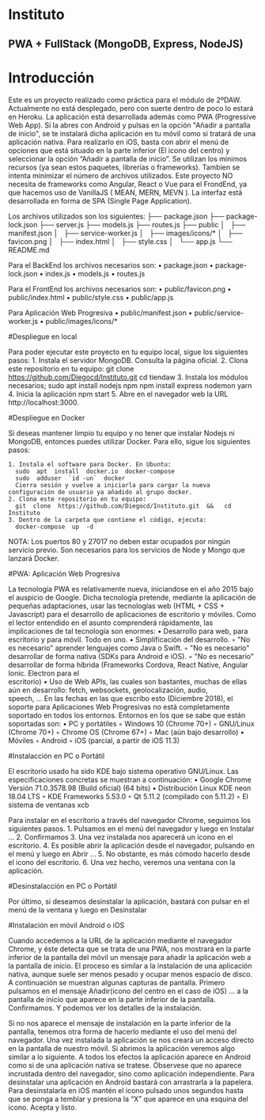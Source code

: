 # Instituto
## PWA + FullStack (MongoDB, Express, NodeJS)
 
# Introducción

Este es un proyecto realizado como práctica para el módulo de 2ºDAW. Actualmente no está desplegado, pero con suerte dentro de poco lo estará en Heroku.
La aplicación está desarrollada además como PWA (Progressive Web App). 
Si la abres con Android y pulsas en la opción "Añadir a pantalla de inicio", se te instalará dicha aplicación en tu móvil como si tratará de una aplicación nativa. 
Para realizarlo en iOS, basta con abrir el menú de opciones que está situado en la parte inferior (El icono del centro) y seleccionar la opción “Añadir a pantalla de inicio”.
Se utilizan los mínimos recursos (ya sean estos paquetes, librerías o frameworks). Tambien se intenta minimizar el número de archivos utilizados. Este proyecto NO necesita de frameworks como Angular, React o Vue para el FrondEnd, ya que hacemos uso de VanillaJS ( MEAN, MERN, MEVN ).
La interfaz está desarrollada en forma de SPA (Single Page Application).

Los archivos utilizados son los siguientes:
├── package.json
├── package-lock.json
├── server.js
├── models.js
├── routes.js
├── public
│   ├── manifest.json
│   ├── service-worker.js
│   ├── images/icons/*
│   ├── favicon.png
│   ├── index.html
│   ├── style.css
│   └── app.js
└── README.md

Para el BackEnd los archivos necesarios son:
    • package.json 
    • package-lock.json 
    • index.js 
    • models.js 
    • routes.js 
    
Para el FrontEnd los archivos necesarios son:
    • public/favicon.png 
    • public/index.html 
    • public/style.css 
    • public/app.js 
    
Para Aplicación Web Progresiva
    • public/manifest.json 
    • public/service-worker.js 
    • public/images/icons/* 
    
#Despliegue en local

Para poder ejecutar este proyecto en tu equipo local, sigue los siguientes pasos:
    1. Instala el servidor MongoDB. Consulta la página oficial. 
    2. Clona este repositorio en tu equipo: 
      git  clone  https://github.com/Diegocd/Instituto.git
      cd   tiendaw
    3. Instala los módulos necesarios; 
      sudo apt install nodejs npm
      npm  install express nodemon yarn
    4. Inicia la aplicación 
      npm  start
    5. Abre en el navegador web la URL http://localhost:3000. 
    
#Despliegue en Docker

Si deseas mantener limpio tu equipo y no tener que instalar Nodejs ni MongoDB, entonces puedes utilizar Docker.
Para ello, sigue los siguientes pasos:

    1. Instala el software para Docker. En Ubuntu: 
      sudo  apt  install  docker.io  docker-compose
      sudo  adduser  `id -un`  docker
      Cierra sesión y vuelve a iniciarla para cargar la nueva configuración de usuario ya añadido al grupo docker.
    2. Clona este repositorio en tu equipo: 
      git  clone  https://github.com/Diegocd/Instituto.git  &&   cd   Instituto
    3. Dentro de la carpeta que contiene el código, ejecuta: 
      docker-compose  up  -d
      
NOTA: Los puertos 80 y 27017 no deben estar ocupados por ningún servicio previo. Son necesarios para los servicios de Node y Mongo que lanzará Docker.

#PWA: Aplicación Web Progresiva

La tecnología PWA es relativamente nueva, iniciandose en el año 2015 bajo el auspicio de Google.
Dicha tecnología pretende, mediante la aplicación de pequeñas adaptaciones, usar las tecnologías web (HTML + CSS + Javascript) para el desarrollo de aplicaciones de escritorio y móviles.
Como el lector entendido en el asunto comprenderá rápidamente, las implicaciones de tal tecnología son enormes:
    • Desarrollo para web, para escritorio y para móvil. Todo en uno. 
    • Simplificación del desarrollo. 
        ◦ "No es necesario" aprender lenguajes como Java o Swift. 
        ◦ "No es necesario" desarrollar de forma nativa (SDKs para Android e iOS). 
        ◦ "No es necesario" desarrollar de forma híbrida (Frameworks Cordova, React Native, Angular Ionic. Electron para el             
           escritorio) 
    • Uso de Web APIs, las cuales son bastantes, muchas de ellas aún en desarrollo: fetch, websockets, geolocalización, audio,      
      speech, ... 
En las fechas en las que escribo esto (Diciembre 2018), el soporte para Aplicaciones Web Progresivas no está completamente soportado en todos los entornos. Entornos en los que se sabe que están soportadas son:
    • PC y portátiles 
        ◦ Windows 10 (Chrome 70+) 
        ◦ GNU/Linux (Chrome 70+) 
        ◦ Chrome OS (Chrome 67+) 
        ◦ Mac (aún bajo desarrollo) 
    • Móviles 
        ◦ Android 
        ◦ iOS (parcial, a partir de iOS 11.3) 
        
#Instalacción en PC o Portátil

El escritorio usado ha sido KDE bajo sistema operativo GNU/Linux. Las especificaciones concretas se muestran a continuación:
    • Google Chrome Versión 71.0.3578.98 (Build oficial) (64 bits) 
    • Distribución Linux KDE neon 18.04 LTS 
        ◦ KDE Frameworks 5.53.0 
        ◦ Qt 5.11.2 (compilado con 5.11.2) 
        ◦ El sistema de ventanas xcb 

Para instalar en el escritorio a través del navegador Chrome, seguimos los siguientes pasos.
    1. Pulsamos en el menú del navegador y luego en Instalar ... 
    2. Confirmamos 
    3. Una vez instalada nos aparecerá un icono en el escritorio. 
    4. Es posible abrir la aplicación desde el navegador, pulsando en el menú y luego en Abrir ... 
    5. No obstante, es más cómodo hacerlo desde el icono del escritorio.
    6. Una vez hecho, veremos una ventana con la aplicación.

#Desinstalacción en PC o Portátil

Por último, si deseamos desinstalar la aplicación, bastará con pulsar en el menú de la ventana y luego en Desinstalar

#Instalación en móvil Android o iOS

Cuando accedemos a la URL de la aplicación mediante el navegador Chrome, y éste detecta que se trata de una PWA, nos mostrará en la parte inferior de la pantalla del móvil un mensaje para añadir la aplicación web a la pantalla de inicio. El proceso es similar a la instalación de una aplicación nativa, aunque suele ser menos pesado y ocupar menos espacio de disco.
A continuación se muestran algunas capturas de pantalla.
Primero pulsamos en el mensaje Añadir(icono del centro en el caso de iOS) ... a la pantalla de inicio que aparece en la parte inferior de la pantalla.
Confirmamos.
Y podemos ver los detalles de la instalación.

Si no nos aparece el mensaje de instalación en la parte inferior de la pantalla, tenemos otra forma de hacerlo mediante el uso del menú del navegador.
Una vez instalada la aplicación se nos creará un acceso directo en la pantalla de nuestro móvil.
Si abrimos la aplicación veremos algo similar a lo siguiente.
A todos los efectos la aplicación aparece en Android como si de una aplicación nativa se tratese. Observese que no aparece incrustada dentro del navegador, sino como aplicación independiente.
Para desinstalar una aplicación en Android bastará con arrastrarla a la papelera. Para desinstalarla en iOS mantén el icono pulsado unos segundos hasta que se ponga a temblar y presiona la “X” que aparece en una esquina del icono. Acepta y listo.

